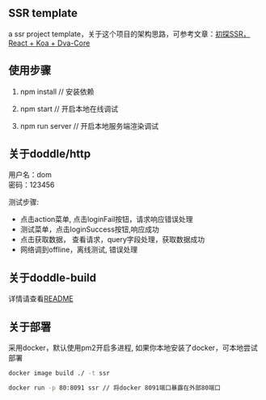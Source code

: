 ## SSR template
a ssr project template，关于这个项目的架构思路，可参考文章：[初探SSR，React + Koa + Dva-Core](https://github.com/closertb/closertb.github.io/issues/35)

## 使用步骤
1. npm install // 安装依赖

2. npm start // 开启本地在线调试

3. npm run server // 开启本地服务端渲染调试

## 关于doddle/http
用户名：dom  
密码：123456  

测试步骤:   
 - 点击action菜单, 点击loginFail按钮，请求响应错误处理
 - 测试菜单，点击loginSuccess按钮,响应成功
 - 点击获取数据， 查看请求，query字段处理，获取数据成功
 - 网络调到offline，离线测试, 错误处理

## 关于doddle-build
详情请查看[README][1]

## 关于部署
采用docker，默认使用pm2开启多进程, 如果你本地安装了docker，可本地尝试部署
```sh
docker image build ./ -t ssr

docker run -p 80:8091 ssr // 将docker 8091端口暴露在外部80端口
```
[1]: https://github.com/closertb/doddle/tree/master/packages/doddle-build
